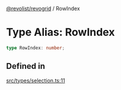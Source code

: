 [@revolist/revogrid](README.md) / RowIndex

# Type Alias: RowIndex

```ts
type RowIndex: number;
```

## Defined in

[src/types/selection.ts:11](https://github.com/revolist/revogrid/blob/41a50f3812b438de1179c5db15e284c71422e9de/src/types/selection.ts#L11)
